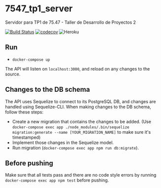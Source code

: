 # 7547_tp1_server
Servidor para TP1 de 75.47 - Taller de Desarrollo de Proyectos 2

[![Build Status](https://travis-ci.com/martinerrazquin/7547_tp1_server.svg?token=cxW52jpx7sfJZG9rsfwE&branch=master)](https://travis-ci.com/martinerrazquin/7547_tp1_server)
[![codecov](https://codecov.io/gh/martinerrazquin/7547_tp1_server/branch/master/graph/badge.svg?token=1J3EwBI3ow)](https://codecov.io/gh/martinerrazquin/7547_tp1_server)
![Heroku](https://heroku-badge.herokuapp.com/?app=server7547&root=ping)


## Run
* `docker-compose up`

The API will listen on `localhost:3000`, and reload on any changes to the source.

## Changes to the DB schema
The API uses Sequelize to connect to its PostgreSQL DB, and changes are handled using Sequelize-CLI. When making changes to the DB schema, follow these steps:

* Create a new migration that contains the changes to be added. (Use `docker-compose exec app ./node_modules/.bin/sequelize migration:generate --name [YOUR_MIGRATION_NAME]` to make sure it's timestamped)
* Implement those changes in the Sequelize model.
* Run migration (`docker-compose exec app npm run db:migrate`).

## Before pushing
Make sure that all tests pass and there are no code style errors by running `docker-compose exec app npm test` before pushing.
